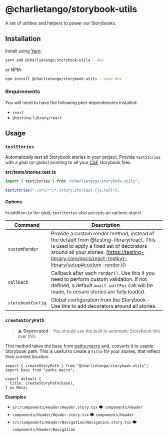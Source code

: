 # @charlietango/storybook-utils

A set of utilities and helpers to power our Storybooks.

## Installation

Install using [Yarn](https://yarnpkg.com):

```sh
yarn add @charlietango/storybook-utils --dev
```

or NPM:

```sh
npm install @charlietango/storybook-utils --save-dev
```

### Requirements

You will need to have the following peer dependencies installed:

- `react`
- `@testing-library/react`

## Usage

### `testStories`

Automatically test all Storybook stories in your project. Provide `testStories` with a glob (or globs) pointing to all your [CSF](https://storybook.js.org/docs/react/api/csf) storybook files.

**src/**tests**/stories.test.ts**

```ts
import { testStories } from "@charlietango/storybook-utils";

testStories("./src/**/*.{story,stories}.{js,tsx}");
```

#### Options

In addition to the glob, `testStories` also accepts an options object.

| Command           | Description                                                                                                                                                                                                                                 |
| ----------------- | ------------------------------------------------------------------------------------------------------------------------------------------------------------------------------------------------------------------------------------------- |
| `customRender`    | Provide a custom render method, instead of the default from @testing-library/react. This is used to apply a fixed set of decorators around all your stories. [https://testing-library.com/docs/react-testing-library/setup#custom-render]() |
| `callback`        | Callback after each `render()`. Use this if you need to perform custom validation. If not defined, a default `await waitFor` call will be made, to ensure stories are fully loaded.                                                         |
| `storybookConfig` | Global configuration from the Storybook - Use this to add decorators around all stories.                                                                                                                                                    |

### `createStoryPath`

> ⚠️ **Deprecated** - You should use the built in automatic Storybook title over this. 

This method takes the base from [paths.macro](https://github.com/storybookjs/paths.macro) and, converts it to usable Storybook path.
This is useful to create a `title` for your stories, that reflect their current location.

```tsx
import { createStoryPath } from "@charlietango/storybook-utils";
import base from "paths.macro";

export default {
  title: createStoryPath(base),
} as Meta;
```

**Examples**

* `src/components/Header/Header.story.tsx` 🡆 `components/Header`
* `components/Header/Header.story.tsx` 🡆 `components/Header`
* `src/components/Header/Navigation/Navigation.story.tsx` 🡆 `components/Header/Navigation`
